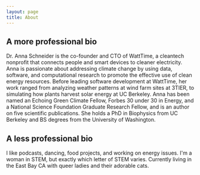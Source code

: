 ```yaml
---
layout: page
title: About 
---
```



## A more professional bio

Dr. Anna Schneider is the co-founder and CTO of WattTime, a cleantech nonprofit that connects people and smart devices to cleaner electricity. Anna is passionate about addressing climate change by using data, software, and computational research to promote the effective use of clean energy resources. Before leading software development at WattTime, her work ranged from analyzing weather patterns at wind farm sites at 3TIER, to simulating how plants harvest solar energy at UC Berkeley. Anna has been named an Echoing Green Climate Fellow, Forbes 30 under 30 in Energy, and a National Science Foundation Graduate Research Fellow, and is an author on five scientific publications. She holds a PhD in Biophysics from UC Berkeley and BS degrees from the University of Washington.

## A less professional bio

I like podcasts, dancing, food projects, and working on energy issues. I'm a woman in STEM, but exactly which letter of STEM varies. Currently living in the East Bay CA with queer ladies and their adorable cats.
